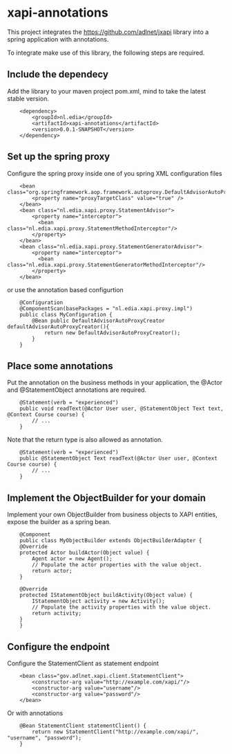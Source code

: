 # xapi-annotations

This project integrates the https://github.com/adlnet/jxapi library into a spring application with annotations.

To integrate make use of this library, the following steps are required.

## Include the dependecy
Add the library to your maven project pom.xml, mind to take the latest stable version.
```
	<dependency>
		<groupId>nl.edia</groupId>
		<artifactId>xapi-annotations</artifactId>
		<version>0.0.1-SNAPSHOT</version>
	</dependency>
```


## Set up the spring proxy
Configure the spring proxy inside one of you spring XML configuration files
```
	<bean class="org.springframework.aop.framework.autoproxy.DefaultAdvisorAutoProxyCreator">
		<property name="proxyTargetClass" value="true" />
	</bean>
	<bean class="nl.edia.xapi.proxy.StatementAdvisor">
		<property name="interceptor">
		  <bean class="nl.edia.xapi.proxy.StatementMethodInterceptor"/>
		</property>
	</bean>
	<bean class="nl.edia.xapi.proxy.StatementGeneratorAdvisor">
		<property name="interceptor">
		  <bean class="nl.edia.xapi.proxy.StatementGeneratorMethodInterceptor"/>
		</property>
	</bean>
````
or use the annotation based configurtion
```
	@Configuration
	@ComponentScan(basePackages = "nl.edia.xapi.proxy.impl")
	public class MyConfiguration {
		@Bean public DefaultAdvisorAutoProxyCreator defaultAdvisorAutoProxyCreator(){
			return new DefaultAdvisorAutoProxyCreator();
		}
	}
```

## Place some annotations
Put the annotation on the business methods in your application, the @Actor and @StatementObject annotations are required.
```
	@Statement(verb = "experienced")
	public void readText(@Actor User user, @StatementObject Text text, @Context Course course) {
		// ...
	}
```
Note that the return type is also allowed as annotation.
```
	@Statement(verb = "experienced")
	public @StatementObject Text readText(@Actor User user, @Context Course course) {
		// ...
	}
```


## Implement the ObjectBuilder for your domain
Implement your own ObjectBuilder from business objects to XAPI entities, expose the builder as a spring bean.
```
	@Component
	public class MyObjectBuilder extends ObjectBuilderAdapter {
	@Override
	protected Actor buildActor(Object value) {
		Agent actor = new Agent();
		// Populate the actor properties with the value object.
		return actor;
	}

	@Override
	protected IStatementObject buildActivity(Object value) {
		IStatementObject activity = new Activity();
		// Populate the activity properties with the value object.
		return activity;
	}
	}
```

## Configure the endpoint
Configure the StatementClient as statement endpoint
```
	<bean class="gov.adlnet.xapi.client.StatementClient">
		<constructor-arg value="http://example.com/xapi/"/>
		<constructor-arg value="username"/>
		<constructor-arg value="password"/>
	</bean>
```
Or with annotations
```
	@Bean StatementClient statementClient() {
		return new StatementClient("http://example.com/xapi/", "username", "password");
	}
```
